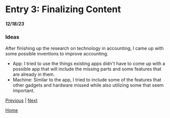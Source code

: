 # Entry 3: Finalizing Content
##### 12/18/23

### Ideas
After finishing up the research on technology in accounting, I came up with some possible inventions to improve accounting. 
* App: I tried to use the things existing apps didn't have to come up with a possible app that will include the missing parts and some features that are already in them.
* Machine: Similar to the app, I tried to include some of the features that other gadgets and hardware missed while also utilizing some that seem important.












[Previous](entry02.md) | [Next](entry04.md)

[Home](../README.md)
